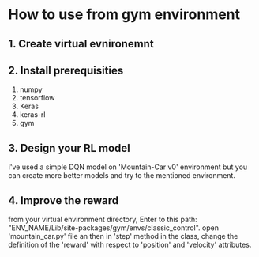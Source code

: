 # How to use from gym environment

## 1. Create virtual evnironemnt

## 2. Install prerequisities
1. numpy
2. tensorflow
3. Keras
4. keras-rl
5. gym

## 3. Design your RL model
I've used a simple DQN model on 'Mountain-Car v0' environment but you can create more better models and try to the mentioned environment.

## 4. Improve the reward
from your virtual environment directory, Enter to this path:
"ENV_NAME/Lib/site-packages/gym/envs/classic_control". open 'mountain_car.py' file an then in 'step' method in the class, change the definition of the 'reward' with respect to 'position' and 'velocity' attributes. 




